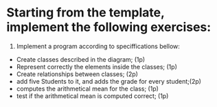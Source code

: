 # Starting from the template, implement the following exercises:

1) Implement a program according to speciffications bellow:

- Create classes described in the diagram; (1p)
- Represent correctly the elements inside the classes; (1p)
- Create relationships between classes; (2p)
- add five Students to it, and adds the grade for every student;(2p)
- computes the arithmetical mean for the class; (1p)
- test if the arithmetical mean is computed correct; (1p)

